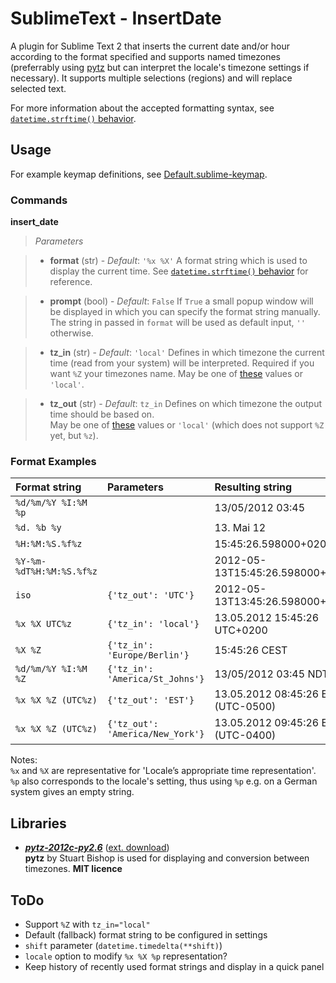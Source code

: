 # SublimeText - InsertDate #

A plugin for Sublime Text 2 that inserts the current date and/or hour according to the format specified and supports named timezones (preferrably using [pytz][pytz] but can interpret the locale's timezone settings if necessary).
It supports multiple selections (regions) and will replace selected text.

For more information about the accepted formatting syntax, see [`datetime.strftime()` behavior][strptime].

## Usage ##

For example keymap definitions, see [Default.sublime-keymap][keymap].

### Commands ###

**insert_date**

>	*Parameters*

>	- **format** (str) - *Default*: `'%x %X'`
>	  A format string which is used to display the current time. See [`datetime.strftime()` behavior][strptime] for reference.

>	- **prompt** (bool) - *Default*: `False`
>	  If `True` a small popup window will be displayed in which you can specify the format string manually.
>	  The string in passed in `format` will be used as default input, `''` otherwise.

>	- **tz_in** (str) - *Default*: `'local'`
>	  Defines in which timezone the current time (read from your system) will be interpreted. Required if you want `%Z` your timezones name.
>	  May be one of [these][timezones] values or `'local'`.

>	- **tz_out** (str) - *Default*: `tz_in`
>	  Defines on which timezone the output time should be based on.<br />
>	  May be one of [these][timezones] values or `'local'` (which does not support `%Z` yet, but `%z`).



### Format Examples ###

| Format string            | Parameters                       | Resulting string                   |
|:-------------------------|:---------------------------------|:-----------------------------------|
| `%d/%m/%Y %I:%M %p`      |                                  | 13/05/2012 03:45                   |
| `%d. %b %y`              |                                  | 13. Mai 12                         |
| `%H:%M:%S.%f%z`          |                                  | 15:45:26.598000+0200               |
| `%Y-%m-%dT%H:%M:%S.%f%z` |                                  | 2012-05-13T15:45:26.598000+0200    |
| `iso`                    | `{'tz_out': 'UTC'}`              | 2012-05-13T13:45:26.598000+00:00   |
| `%x %X UTC%z`            | `{'tz_in': 'local'}`             | 13.05.2012 15:45:26 UTC+0200       |
| `%X %Z`                  | `{'tz_in': 'Europe/Berlin'}`     | 15:45:26 CEST                      |
| `%d/%m/%Y %I:%M %Z`      | `{'tz_in': 'America/St_Johns'}`  | 13/05/2012 03:45 NDT               |
| `%x %X %Z (UTC%z)`       | `{'tz_out': 'EST'}`              | 13.05.2012 08:45:26 EST (UTC-0500) |
| `%x %X %Z (UTC%z)`       | `{'tz_out': 'America/New_York'}` | 13.05.2012 09:45:26 EDT (UTC-0400) |

Notes:<br />
`%x` and `%X` are representative for 'Locale’s appropriate time representation'.<br />
`%p` also corresponds to the locale's setting, thus using `%p` e.g. on a German system gives an empty string.


## Libraries ##

- ***[pytz-2012c-py2.6][pytz]*** ([ext. download][pytz-down])<br />
     **pytz** by Stuart Bishop is used for displaying and conversion between timezones. **MIT licence**


## ToDo ##

- Support `%Z` with `tz_in="local"`
- Default (fallback) format string to be configured in settings
- `shift` parameter (`datetime.timedelta(**shift)`)
- `locale` option to modify `%x %X %p` representation?
- Keep history of recently used format strings and display in a quick panel


[pytz]: http://pytz.sourceforge.net/ "pytz - World Timezone Definitions for Python"
[strptime]: http://docs.python.org/py3k/library/datetime.html#strftime-strptime-behavior "Python docs: 7.1.8. strftime() and strptime() Behavior"
[pytz-down]: http://pypi.python.org/pypi/pytz#downloads "pytz : Python Package Index"

[keymap]: https://github.com/FichteFoll/sublimetext-insertdate/blob/master/Default.sublime-keymap "Default.sublime-keymap"
[timezones]: https://github.com/FichteFoll/sublimetext-insertdate/blob/c879a70e12fb38c86a893b2be7979b4f7111b342/pytz/__init__.py#L527-L1101

